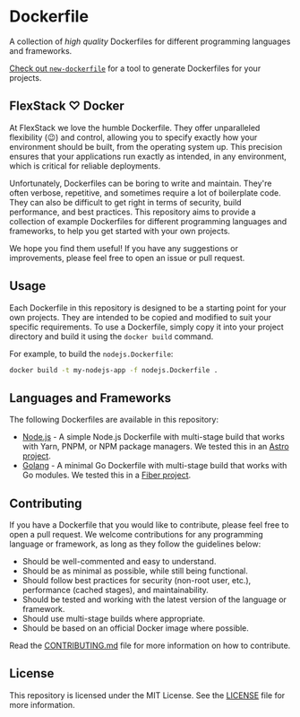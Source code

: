 # Dockerfile

A collection of *high quality* Dockerfiles for different programming languages and frameworks.

[Check out `new-dockerfile`](https://github.com/flexstack/new-dockerfile) for a tool to generate Dockerfiles for your projects.

## FlexStack ♡ Docker

At FlexStack we love the humble Dockerfile. They offer unparalleled flexibility (😉) and control, allowing you to specify 
exactly how your environment should be built, from the operating system up. This precision ensures that your applications 
run exactly as intended, in any environment, which is critical for reliable deployments.

Unfortunately, Dockerfiles can be boring to write and maintain. They're often verbose, repetitive, and sometimes require a lot of 
boilerplate code. They can also be difficult to get right in terms of security, build performance, and best practices. This repository 
aims to provide a collection of example Dockerfiles for different programming languages and frameworks, to help you get started with your 
own projects.

We hope you find them useful! If you have any suggestions or improvements, please feel free to open an issue or pull request.

## Usage

Each Dockerfile in this repository is designed to be a starting point for your own projects. They are intended to be copied and modified
to suit your specific requirements. To use a Dockerfile, simply copy it into your project directory and build it using the `docker build` command.

For example, to build the `nodejs.Dockerfile`:

```bash
docker build -t my-nodejs-app -f nodejs.Dockerfile .
```

## Languages and Frameworks

The following Dockerfiles are available in this repository:

- [Node.js](nodejs.Dockerfile) - A simple Node.js Dockerfile with multi-stage build that works with Yarn, PNPM, or NPM package managers. We tested this in an [Astro project](https://docs.astro.build/en/getting-started/).
- [Golang](golang.Dockerfile) - A minimal Go Dockerfile with multi-stage build that works with Go modules. We tested this in a [Fiber project](https://gofiber.io/).

## Contributing

If you have a Dockerfile that you would like to contribute, please feel free to open a pull request. We welcome contributions for any programming language or framework, as long as they follow the guidelines below:

- Should be well-commented and easy to understand.
- Should be as minimal as possible, while still being functional.
- Should follow best practices for security (non-root user, etc.), performance (cached stages), and maintainability.
- Should be tested and working with the latest version of the language or framework.
- Should use multi-stage builds where appropriate.
- Should be based on an official Docker image where possible.

Read the [CONTRIBUTING.md](CONTRIBUTING.md) file for more information on how to contribute.

## License

This repository is licensed under the MIT License. See the [LICENSE](LICENSE) file for more information.

